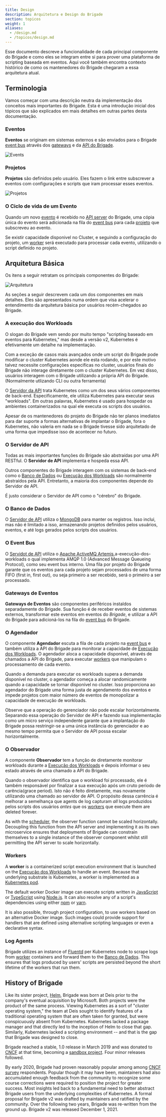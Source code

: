 ```yaml
---
title: Design
description: Arquitetura e Design do Brigade
section: topicos
weight: 1
aliases:
  - /design.md
  - /topicos/design.md
---
```


Esse documento descreve a funcionalidade de cada principal componente do Brigade e 
como eles se integram entre si para prover uma plataforma de scripting baseada em 
eventos. Aqui você também encontra contexto histórico de como os mantenedores do Brigade chegaram a essa arquitetura atual.

## Terminologia

Vamos começar com uma descrição neutra da implementação dos conceitos mais
importantes do Brigade. Esta é uma introdução inicial dos tópicos que são explicados
em mais detalhes em outras partes desta documentação.

### Eventos

__Eventos__ se originam em sistemas externos e são enviados para o Brigade
[event bus](#o-event-bus) através dos [gateways](#event-gateways) e da
[API do Brigade](#o-servidor-de-api).

![Events](/img/design-events.png)

### Projetos

__Projetos__ são definidos pelo usuário. Eles fazem o link entre subscrever a eventos com configurações e scripts que iram processar esses eventos.

![Projetos](/img/design-projects.png)

### O Ciclo de vida de um Evento

Quando um novo [evento](#eventos) é recebido no [API server](#o-servidor-de-api)
do Brigade, uma cópia única do evento será adicionada na fila do [event bus](#o-event-bus)
para cada [projeto](#projetos) que subscreveu ao evento.

Se existir capacidade disponivel no Cluster, e seguindo a configuração do projeto, um [worker](#workers)
será executado para processar cada evento, utilizando o script definido no projeto.

## Arquitetura Básica

Os itens a seguir retratam os principais componentes do Brigade:

![Arquitetura](/img/design-architecture.png)

As seções a seguir descrevem cada um dos componentes em mais detalhes. Eles
são apresentados numa ordem que visa acelerar o entendimento da arquitetura
básica por usuários recém-chegados ao Brigade.

### A execução dos Workloads

O slogan do Brigade vem sendo por muito tempo "scripting baseado em eventos para Kubernetes,"
mas desde a versão v2, Kubernetes é efetivamente um detalhe na implementação.

Com a exceção de casos mais avançados onde um script do Brigade pode modificar
o cluster Kubernetes aonde ele esta rodando, e por este motivo talvez necessite
configurações especificas no cluster, usuários finais do Brigade não interage 
diretamente com o cluster Kubernetes. Em vez disso, usuários interagem com o Brigade
utilizando a própria API do Brigade. (Normalmente utlizando CLI ou outra ferramenta)

O [Servidor da API](#o-servidor-de-api) trata Kubernetes como um dos seus vários
componentes de back-end. Especificamente, ele utiliza Kubernetes para executar
seus "workloads". Em outras palavras, Kubernetes é usado para hospedar os ambientes
containerizados na qual ele executa os scripts dos usuários.

Apesar de os mantenedores do projeto do Brigade não ter planos imediatos para dar
suporte a formas alternativas de implantar o Brigade, fora o Kubernetes, não valeria
em nada se o Brigade tivesse sido arquitetado de uma forma que impedisse isso de
acontecer no futuro.

### O Servidor de API

Todas as mais importantes funções do Brigade são abstraídas por uma API RESTful.
O __Servidor de API__ implementa e hospeda essa API.

Outros componentes do Brigade interagem com os sistemas de  back-end como o
[Banco de Dados](#o-banco-de-dados) ou [Execução dos Workloads](#a-execução-dos-workloads)
são normalmente abstraídos pela API. Entretanto, a maioria dos componentes depende
do Servidor de API.

É justo considerar o Servidor de API como o "cérebro" do Brigade.

### O Banco de Dados

O [Servidor de API](#o-servidor-de-api) utiliza o [MongoDB](https://www.mongodb.com/)
para manter os registros. Isso inclui, mas não é limitado a isso, armazenando
projetos definidos pelos usuários, eventos, e até logs gerados pelos scripts dos usuários.

### O Event Bus

O [Servidot de API](#o-servidor-de-api) utiliza o
[Apache ActiveMQ Artemis](https://activemq.apache.org/components/artemis/),a-execução-dos-workloads
o qual implementa AMQP 1.0 (Advanced Message Queueing Protocol), como seu event bus
interno. Uma fila por projeto do Brigade garante que os eventos para cada projeto sejam
processados de uma forma FIFO (first in, first out), ou seja primeiro a ser recebido, será
o primeiro a ser processado.

### Gateways de Eventos

__Gateways de Eventos__ são componentes periféricos instaldos separadamente do
Brigade. Sua função é de receber eventos de sistemas externos, transformar este eventos
em eventos do _Brigade_, e utilizar a API do Brigade para adicioná-los na fila do
[event bus](#o-event-bus) do Brigade.

### O Agendador

O componente __Agendador__ escuta a fila de cada projeto na [event bus](#o-event-bus)
e também utiliza a API do Brigade para monitorar a capacidade de
[Execução dos Workloads](#a-execução-dos-workloads). O agendador aloca a capacidade
disponível, através de chamados a API do Brigade, para executar [workers](#workers)
que manipulam o processamento de cada evento.

Quando a demanda para executar os workloads supera a demanda disponível no cluster,
o agendador começa a alocar randomicamente quando a capacidade se tornar disponível
no cluster. Isso proporciona ao agendador do Brigade uma forma justa de agendamento
dos eventos e impede projetos com maior número de eventos de monopolizar a capacidade
de execução de workloads.

Observe que a operação do gerenciador não pode escalar horizontalmente. Separando
essa operação do Servidor de API e fazendo sua implementação como um micro serviço
independente garante que a implantação do Brigade possa restringir-se a uma única
instância do gerenciador e ao mesmo tempo permita que o Servidor de API possa
escalar horizontalmente.

### O Observador

A componente __Observador__ tem a função de diretamente monitorar workloads durante a
[Execução dos Workloads](#a-execução-dos-workloads) e depois informar o seu estado
através de uma chamado a API do Brigade.

Quando o observador identifica que o workload foi processado, ele é também responsável
por finalizar a sua execução após um cruto periodo de carência(grace period). Isto não
é feito diretamente, mas novamente utilizando uma chamado ao servidor de API. O propósito
dessa carrência é melhorar a semelhança que agents de log capturam _all_ logs produzidos
pelos scripts dos usuários _antes_ que os [workers](#workers) que  execute them are deleted forever.

As with the [scheduler](#the-scheduler), the observer function cannot be scaled
horizontally. Decoupling this function from the API server and implementing it
as its own microservice ensures that deployments of Brigade can constrain
themselves to a single instance of the observer component whilst still
permitting the API server to scale horizontally.

### Workers

A __worker__ is a containerized script execution environment that is launched
on the [Execução dos Workloads](#a-execução-dos-workloads) to handle an event.
Because that underlying substrate is Kubernetes, a worker is implemented as a
[Kubernetes pod](https://kubernetes.io/docs/concepts/workloads/pods/).

The default worker Docker image can execute scripts written in
[JavaScript](https://en.wikipedia.org/wiki/JavaScript) or
[TypeScript](https://www.typescriptlang.org/) using
[Node.js](https://nodejs.org/). It can also resolve any of a script's
dependencies using either
[npm](https://nodejs.org/en/knowledge/getting-started/npm/what-is-npm/) or
[yarn](https://yarnpkg.com/).

It is also possible, through project configuration, to use workers based on an
alternative Docker image. Such images could provide support for handlers that
are defined using alternative scripting languages or even a declarative syntax.

### Log Agents

Brigade utilizes an instance of [Fluentd](https://www.fluentd.org/) per
Kubernetes node to scrape logs from [worker](#workers) containers and forward
them to the [Banco de Dados](#o-banco-de-dados). This ensures that logs produced by users'
scripts are persisted beyond the short lifetime of the workers that run them.

## History of Brigade

Like its sister project, [Helm](https://helm.sh/), Brigade was born at Deis
prior to the company's eventual acquisition by Microsoft. Both projects were the
product of the same process. Viewing Kubernetes as a sort of "cluster operating
system," the team at Deis sought to identify features of a traditional operating
system that are often taken for granted, but were conspicuously absent from
Kubernetes. Kubernetes lacked a package manager and that directly led to the
inception of Helm to close that gap. Similarly, Kubernetes lacked a scripting
environment -- and that is the gap that Brigade was designed to close.

Brigade reached a stable, 1.0 release in March 2019 and was donated to
[CNCF](https://www.cncf.io/) at that time, becoming a
[sandbox project](https://www.cncf.io/sandbox-projects/). Four minor releases
followed.

By early 2020, Brigade had proven reasonably popular among among
[CNCF survey](https://www.cncf.io/wp-content/uploads/2020/08/CNCF_Survey_Report.pdf)
respondents. Popular though it may have been, maintainers had also accumulated
enough feedback from the community to recognize some course corrections were
required to position the project for greater success. Most insights led back to
a fundamental need to better abstract Brigade users from the underlying
complexities of Kubernetes. A formal proposal for Brigade v2 was drafted by
maintainers and ratified by the community. Over the following two years, Brigade
was re-written from the ground up. Brigade v2 was released December 1, 2021.